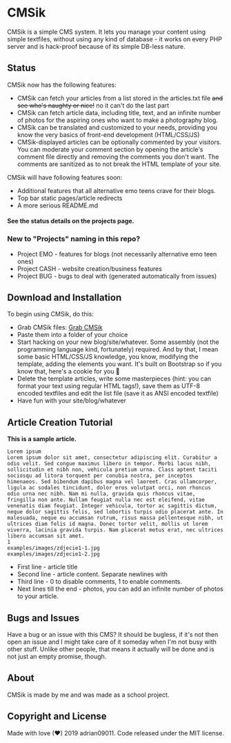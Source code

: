 # CMSik

CMSik is a simple CMS system. It lets you manage your content using simple textfiles, without using any kind of database - it works on every PHP server and is hack-proof because of its simple DB-less nature.

## Status

CMSik now has the following features:
* CMSik can fetch your articles from a list stored in the articles.txt file ~~and see who's naughty or nice!~~ no it can't do the last part
* CMSik can fetch article data, including title, text, and an infinite number of photos for the aspiring ones who want to make a photography blog.
* CMSik can be translated and customized to your needs, providing you know the very basics of front-end development (HTML/CSS/JS)
* CMSik-displayed articles can be optionally commented by your visitors. You can moderate your comment section by opening the article's comment file directly and removing the comments you don't want. The comments are sanitized as to not break the HTML template of your site.

CMSik will have following features soon:
* Additional features that all alternative emo teens crave for their blogs.
* Top bar static pages/article redirects
* A more serious README.md

#### See the status details on the projects page.
### New to "Projects" naming in this repo?

* Project EMO - features for blogs (not necessarily alternative emo teen ones)
* Project CASH - website creation/business features
* Project BUG - bugs to deal with (generated automatically from issues)

## Download and Installation

To begin using CMSik, do this:
* Grab CMSik files: [Grab CMSik](https://github.com/adrian09011/cmsik)
* Paste them into a folder of your choice
* Start hacking on your new blog/site/whatever. Some assembly (not the programming language kind, fortunately) required. And by that, I mean some basic HTML/CSS/JS knowledge, you know, modifying the template, adding the elements you want. It's built on Bootstrap so if you know that, here's a cookie for you 🍪
* Delete the template articles, write some masterpieces (hint: you can format your text using regular HTML tags!), save them as UTF-8 encoded textfiles and edit the list file (save it as ANSI encoded textfile)
* Have fun with your site/blog/whatever

## Article Creation Tutorial

**This is a sample article.**

```
Lorem ipsum
Lorem ipsum dolor sit amet, consectetur adipiscing elit. Curabitur a odio velit. Sed congue maximus libero in tempor. Morbi lacus nibh, sollicitudin et nibh non, vehicula pretium urna. Class aptent taciti sociosqu ad litora torquent per conubia nostra, per inceptos himenaeos. Sed bibendum dapibus magna vel laoreet. Cras ullamcorper, ligula ac sodales tincidunt, dolor eros volutpat orci, non rhoncus odio urna nec nibh. Nam mi nulla, gravida quis rhoncus vitae, fringilla non ante. Nullam feugiat nulla nec est eleifend, vitae venenatis diam feugiat. Integer vehicula, tortor ac sagittis dictum, neque dolor sagittis felis, sed lobortis turpis odio placerat ante. In malesuada, neque eu accumsan rutrum, risus massa pellentesque nibh, ut ultrices diam felis id magna. Donec tortor velit, mollis ut lorem viverra, lacinia gravida turpis. Nam placerat metus erat, nec ultrices libero accumsan sit amet.
1
examples/images/zdjecie1-1.jpg
examples/images/zdjecie1-2.jpg
```

* First line - article title
* Second line - article content. Separate newlines with <br>
* Third line - 0 to disable comments, 1 to enable comments.
* Next lines till the end - photos, you can add an infinite number of photos to your article.

## Bugs and Issues

Have a bug or an issue with this CMS? It should be bugless, if it's not then open an issue and I might take care of it someday when I'm not busy with other stuff. Unlike other people, that means it actually will be done and is not just an empty promise, though.

## About

CMSik is made by me and was made as a school project.

## Copyright and License

Made with love (❤) 2019 adrian09011. Code released under the MIT license.

